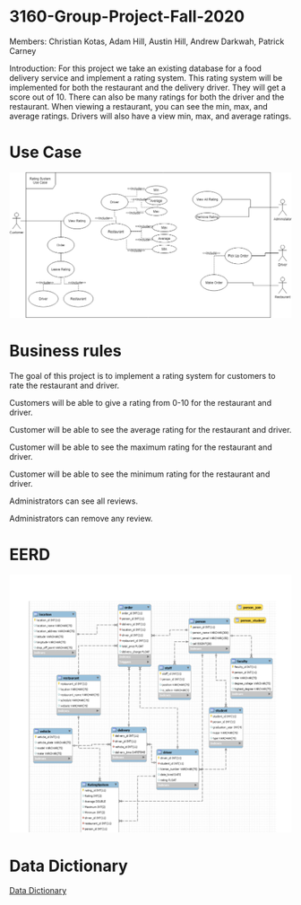 # 3160-Group-Project-Fall-2020
Members: Christian Kotas, Adam Hill, Austin Hill, Andrew Darkwah, Patrick Carney

Introduction:
For this project we take an existing database for a food delivery service and implement a rating system. 
This rating system will be implemented for both the restaurant and the delivery driver. They will get a score out of 10. 
There can also be many ratings for both the driver and the restaurant. When viewing a restaurant, you can see the min, max,
and average ratings. Drivers will also have a view min, max, and average ratings.

# Use Case
![Use Case](https://github.com/ckotas/3160-Group-Project-Fall-2020/blob/main/Rating_System_Group_8.png)

# Business rules
The goal of this project is to implement a rating system for customers to rate the restaurant and driver.

Customers will be able to give a rating from 0-10 for the restaurant and driver.

Customer will be able to see the average rating for the restaurant and driver.

Customer will be able to see the maximum rating for the restaurant and driver.

Customer will be able to see the minimum rating for the restaurant and driver.

Administrators can see all reviews.

Administrators can remove any review.

# EERD 
![Use Case](https://github.com/ckotas/3160-Group-Project-Fall-2020/blob/main/UML.png)

# Data Dictionary

<a href="https://github.com/ckotas/3160-Group-Project-Fall-2020/blob/main/Data_dictionary.pdf">Data Dictionary</a>
